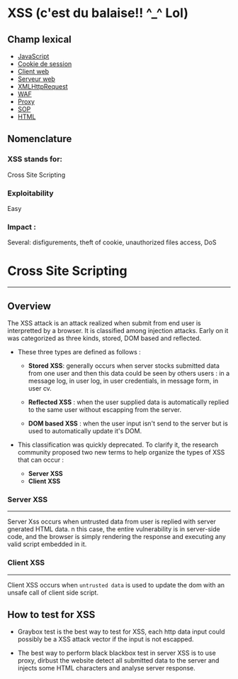 # XSS (c'est du balaise!! ^_^ Lol)

## Champ lexical

* [JavaScript]()
* [Cookie de session]()
* [Client web]()
* [Serveur web]()
* [XMLHttpRequest]()
* [WAF]()
* [Proxy]()
* [SOP]()
* [HTML]()



## Nomenclature 
### XSS stands for:
Cross Site Scripting
### Exploitability
Easy 
### Impact : 
Several: disfigurements, theft of cookie, unauthorized files access, DoS 
# Cross Site Scripting 
-----
## Overview 
The XSS attack is an attack realized when submit from end user is interpretted by a browser.
It is classified among injection attacks.  Early on it was categorized as three kinds, stored, DOM based and reflected. 
* These three types are defined as follows :

  * __Stored XSS__: generally occurs when server stocks submitted data from one user and then this data could be seen by others users : in a message log, in user log, in user credentials, in message form, in user cv.

  * __Reflected XSS__ : when the user supplied data is automatically replied to the same user without escapping from the server. 

  * __DOM based XSS__ : when the user input isn't send to the server but is used to automatically update it's DOM.

* This classification was quickly deprecated. To clarify it, the research community proposed two new terms to help organize the types of XSS that can occur :
  * **Server XSS**
  * **Client XSS**

### Server XSS 
---
Server Xss occurs when untrusted data from user is replied with server gnerated HTML data. n this case, the entire vulnerability is in server-side code, and the browser is simply rendering the response and executing any valid script embedded in it.

### Client XSS
----
Client XSS occurs when `untrusted data` is used to update the dom with an unsafe call of client side script. 

## How to test for XSS 
* Graybox test is the best way to test for XSS, each http data input could possibly be a XSS attack vector if the input is not escapped. 

* The best way to perform black blackbox test in server XSS is to use proxy, dirbust the website detect all submitted data to the server and injects some HTML characters and analyse server response. 


 
